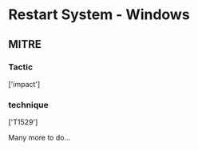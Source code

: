 # Restart System - Windows

## MITRE

### Tactic
['impact']

### technique
['T1529']

Many more to do...
